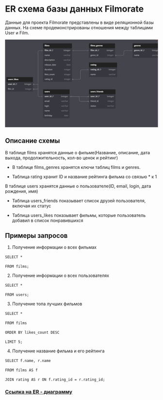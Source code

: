 # ER cхема базы данных Filmorate
Данные для проекта Filmorate представлены в виде реляционной базы данных.
На схеме продемонстрированы отношения между таблицами User и Film.

![ER-diagram](er-diagram.png)

## Описание схемы
В таблице films хранятся данные о фильме(Название, описание, дата выхода, продолжительность, кол-во ценок и рейтинг)

- В таблице films_genres хранятся ключи таблиц films и genres.

- Таблица rating хранит ID и название рейтинга фильма со связью * к 1

В таблице users хранятся данные о пользователе(ID, email, login, дата рождения, имя)

- Таблица users_friends показывает список друзей пользователя, включая их статус

- Таблица users_likes показывает фильмы, которые пользователь добавил в список понравившихся

## Примеры запросов

1. Получение информации о всех фильмах

`SELECT *`

`FROM films;`

2. Получение информации о всех пользователях

`SELECT * `

`FROM users;`

3. Получение топа лучших фильмов

`SELECT *`

`FROM films`

`ORDER BY likes_count DESC`

`LIMIT 5;`

4. Получение название фильма и его рейтинга

`SELECT f.name, r.name`

`FROM films AS f`

`JOIN rating AS r ON f.rating_id = r.rating_id;`


### [Ссылка на ER - диаграмму](https://dbdiagram.io/d/671e8a8197a66db9a36d5e78)





